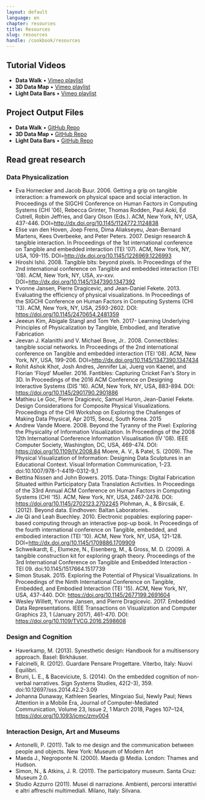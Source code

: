 ```yaml
---
layout: default
language: en
chapter: resources
title: Resources
slug: resources
handle: /cookbook/resources
---
```

## Tutorial Videos

- **Data Walk** • [Vimeo playlist](https://vimeo.com/album/5612213)
- **3D Data Map** • [Vimeo playlist](https://vimeo.com/album/5617715)
- **Light Data Bars** • [Vimeo playlist](https://vimeo.com/album/5620753)

## Project Output Files

- **Data Walk** • [GitHub Repo](https://github.com/TheBatjoTeam/data-walk)
- **3D Data Map** • [GitHub Repo](https://github.com/TheBatjoTeam/map)
- **Light Data Bars** • [GitHub Repo](https://github.com/TheBatjoTeam/light-bars)

## Read great research
### Data Physicalization
- Eva Hornecker and Jacob Buur. 2006. Getting a grip on tangible interaction: a framework on physical space and social interaction. In Proceedings of the SIGCHI Conference on Human Factors in Computing Systems (CHI '06), Rebecca Grinter, Thomas Rodden, Paul Aoki, Ed Cutrell, Robin Jeffries, and Gary Olson (Eds.). ACM, New York, NY, USA, 437-446. DOI=http://dx.doi.org/10.1145/1124772.1124838
- Elise van den Hoven, Joep Frens, Dima Aliakseyeu, Jean-Bernard Martens, Kees Overbeeke, and Peter Peters. 2007. Design research & tangible interaction. In Proceedings of the 1st international conference on Tangible and embedded interaction (TEI '07). ACM, New York, NY, USA, 109-115. DOI=http://dx.doi.org/10.1145/1226969.1226993
- Hiroshi Ishii. 2008. Tangible bits: beyond pixels. In Proceedings of the 2nd international conference on Tangible and embedded interaction (TEI '08). ACM, New York, NY, USA, xv-xxv. DOI=http://dx.doi.org/10.1145/1347390.1347392
- Yvonne Jansen, Pierre Dragicevic, and Jean-Daniel Fekete. 2013. Evaluating the efficiency of physical visualizations. In Proceedings of the SIGCHI Conference on Human Factors in Computing Systems (CHI '13). ACM, New York, NY, USA, 2593-2602. DOI: https://doi.org/10.1145/2470654.2481359
- Jeeeun Kim, Abigale Stangl and Tom Yeh. 2017- Learning Underlying Principles of Physicalization by Tangible, Embodied, and Iterative Fabrication
- Jeevan J. Kalanithi and V. Michael Bove, Jr.. 2008. Connectibles: tangible social networks. In Proceedings of the 2nd international conference on Tangible and embedded interaction (TEI '08). ACM, New York, NY, USA, 199-206. DOI=http://dx.doi.org/10.1145/1347390.1347434
- Rohit Ashok Khot, Josh Andres, Jennifer Lai, Juerg von Kaenel, and Florian 'Floyd' Mueller. 2016. Fantibles: Capturing Cricket Fan's Story in 3D. In Proceedings of the 2016 ACM Conference on Designing Interactive Systems (DIS '16). ACM, New York, NY, USA, 883-894. DOI: https://doi.org/10.1145/2901790.2901886
- Mathieu Le Goc, Pierre Dragicevic, Samuel Huron, Jean-Daniel Fekete. Design Considerations for Composite Physical Visualizations. Proceedings of the CHI Workshop on Exploring the Challenges of Making Data Physical, Apr 2015, Seoul, South Korea. 2015
- Andrew Vande Moere. 2008. Beyond the Tyranny of the Pixel: Exploring the Physicality of Information Visualization. In Proceedings of the 2008 12th International Conference Information Visualisation (IV '08). IEEE Computer Society, Washington, DC, USA, 469-474. DOI: https://doi.org/10.1109/IV.2008.84
Moere, A. V., & Patel, S. (2009). The Physical Visualization of Information: Designing Data Sculptures in an Educational Context. Visual Information Communication, 1-23. doi:10.1007/978-1-4419-0312-9_1
- Bettina Nissen and John Bowers. 2015. Data-Things: Digital Fabrication Situated within Participatory Data Translation Activities. In Proceedings of the 33rd Annual ACM Conference on Human Factors in Computing Systems (CHI '15). ACM, New York, NY, USA, 2467-2476. DOI: https://doi.org/10.1145/2702123.2702245
Plohman, A., & Bircsák, E. (2012). Beyond data. Eindhoven: Baltan Laboratories.
- Jie Qi and Leah Buechley. 2010. Electronic popables: exploring paper-based computing through an interactive pop-up book. In Proceedings of the fourth international conference on Tangible, embedded, and embodied interaction (TEI '10). ACM, New York, NY, USA, 121-128. DOI=http://dx.doi.org/10.1145/1709886.1709909
- Schweikardt, E., Elumeze, N., Eisenberg, M., & Gross, M. D. (2009). A tangible construction kit for exploring graph theory. Proceedings of the 3rd International Conference on Tangible and Embedded Interaction - TEI 09. doi:10.1145/1517664.1517739
- Simon Stusak. 2015. Exploring the Potential of Physical Visualizations. In Proceedings of the Ninth International Conference on Tangible, Embedded, and Embodied Interaction (TEI '15). ACM, New York, NY, USA, 437-440. DOI: https://doi.org/10.1145/2677199.2691604
- Wesley Willett, Yvonne Jansen, and Pierre Dragicevic. 2017. Embedded Data Representations. IEEE Transactions on Visualization and Computer Graphics 23, 1 (January 2017), 461-470. DOI: https://doi.org/10.1109/TVCG.2016.2598608

### Design and Cognition
- Haverkamp, M. (2013). Synesthetic design: Handbook for a multisensory approach. Basel: Birkhäuser.
- Falcinelli, R. (2012). Guardare Pensare Progettare. Viterbo, Italy: Nuovi Equilibri.
- Bruni, L. E., & Baceviciute, S. (2014). On the embedded cognition of non-verbal narratives. Sign Systems Studies, 42(2-3), 359. doi:10.12697/sss.2014.42.2-3.09
- Johanna Dunaway, Kathleen Searles, Mingxiao Sui, Newly Paul; News Attention in a Mobile Era, Journal of Computer-Mediated Communication, Volume 23, Issue 2, 1 March 2018, Pages 107–124, https://doi.org/10.1093/jcmc/zmy004


### Interaction Design, Art and Museums
- Antonelli, P. (2011). Talk to me design and the communication between people and objects. New York: Museum of Modern Art
- Maeda J., Negroponte N. (2000). Maeda @ Media. London: Thames and Hudson.
- Simon, N., & Atkins, J. R. (2011). The participatory museum. Santa Cruz: Museum 2.0.
- Studio Azzurro (2011). Musei di narrazione. Ambienti, percorsi interattivi e altri affreschi multimediali. Milano, Italy: Silvana.
